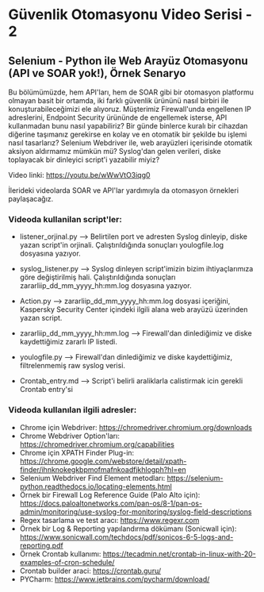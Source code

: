 # Güvenlik Otomasyonu Video Serisi - 2
 ## Selenium - Python ile Web Arayüz Otomasyonu (API ve SOAR yok!), Örnek Senaryo
 
Bu bölümümüzde, hem API'ları, hem de SOAR gibi bir otomasyon platformu olmayan basit bir ortamda, iki farklı güvenlik ürününü nasıl birbiri ile konuşturabileceğimizi ele alıyoruz. Müşterimiz Firewall'unda engellenen IP adreslerini, Endpoint Security ürününde de engellemek isterse, API kullanmadan bunu nasıl yapabiliriz? Bir günde binlerce kuralı bir cihazdan diğerine taşımanız gerekirse en kolay ve en otomatik bir şekilde bu işlemi nasıl tasarlarız? Selenium Webdriver ile, web arayüzleri içerisinde otomatik aksiyon aldırmamız mümkün mü? Syslog'dan gelen verileri, diske toplayacak bir dinleyici script'i yazabilir miyiz?

Video linki: https://youtu.be/wWwVtO3iqg0

İlerideki videolarda SOAR ve API'lar yardımıyla da otomasyon örnekleri paylaşacağız.

### Videoda kullanilan script'ler:
* listener_orjinal.py --> Belirtilen port ve adresten Syslog dinleyip, diske yazan script'in orjinali. Çalıştırıldığında sonuçları youlogfile.log dosyasına yazıyor.
* syslog_listener.py --> Syslog dinleyen script'imizin bizim ihtiyaçlarımıza göre değiştirilmiş hali. Çalıştırıldığında sonuçları zararliip_dd_mm_yyyy_hh:mm.log dosyasına yazıyor.
* Action.py --> zararliip_dd_mm_yyyy_hh:mm.log dosyasi içeriğini, Kaspersky Security Center içindeki ilgili alana web arayüzü üzerinden yazan script.

* zararliip_dd_mm_yyyy_hh:mm.log --> Firewall'dan dinlediğimiz ve diske kaydettiğimiz zararlı IP listedi.
* youlogfile.py --> Firewall'dan dinlediğimiz ve diske kaydettiğimiz, filtrelenmemiş raw syslog verisi.
* Crontab_entry.md --> Script'i belirli araliklarla calistirmak icin gerekli Crontab entry'si

### Videoda kullanılan ilgili adresler:
* Chrome için Webdriver: https://chromedriver.chromium.org/downloads
* Chrome Webdriver Option'ları: https://chromedriver.chromium.org/capabilities
* Chrome için XPATH Finder Plug-in: https://chrome.google.com/webstore/detail/xpath-finder/ihnknokegkbpmofmafnkoadfjkhlogph?hl=en
* Selenium Webdriver Find Element metodları: https://selenium-python.readthedocs.io/locating-elements.html
* Örnek bir Firewall Log Reference Guide (Palo Alto için): https://docs.paloaltonetworks.com/pan-os/8-1/pan-os-admin/monitoring/use-syslog-for-monitoring/syslog-field-descriptions
* Regex tasarlama ve test aracı: https://www.regexr.com
* Örnek bir Log & Reporting yapılandırma dökümanı (Sonicwall için): https://www.sonicwall.com/techdocs/pdf/sonicos-6-5-logs-and-reporting.pdf
* Örnek Crontab kullanımı: https://tecadmin.net/crontab-in-linux-with-20-examples-of-cron-schedule/
* Crontab builder araci: https://crontab.guru/
* PYCharm: https://www.jetbrains.com/pycharm/download/
